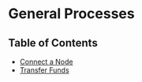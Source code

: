 # General Processes

## Table of Contents

- [Connect a Node](./connect_node/README.md)
- [Transfer Funds](./transfer_funds/README.md)
